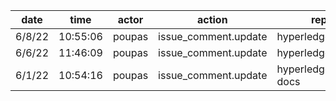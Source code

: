 | date   | time     | actor  | action               | repo                  | user | data.team | data.new_repo_permission | data.old_repo_permission |
| ------ | -------- | ------ | -------------------- | --------------------- | ---- | --------- | ------------------------ | ------------------------ |
| 6/8/22 | 10:55:06 | poupas | issue_comment.update | hyperledger/besu      |      |           |                          |                          |
| 6/6/22 | 11:46:09 | poupas | issue_comment.update | hyperledger/besu      |      |           |                          |                          |
| 6/1/22 | 10:54:16 | poupas | issue_comment.update | hyperledger/besu-docs |      |           |                          |                          |
